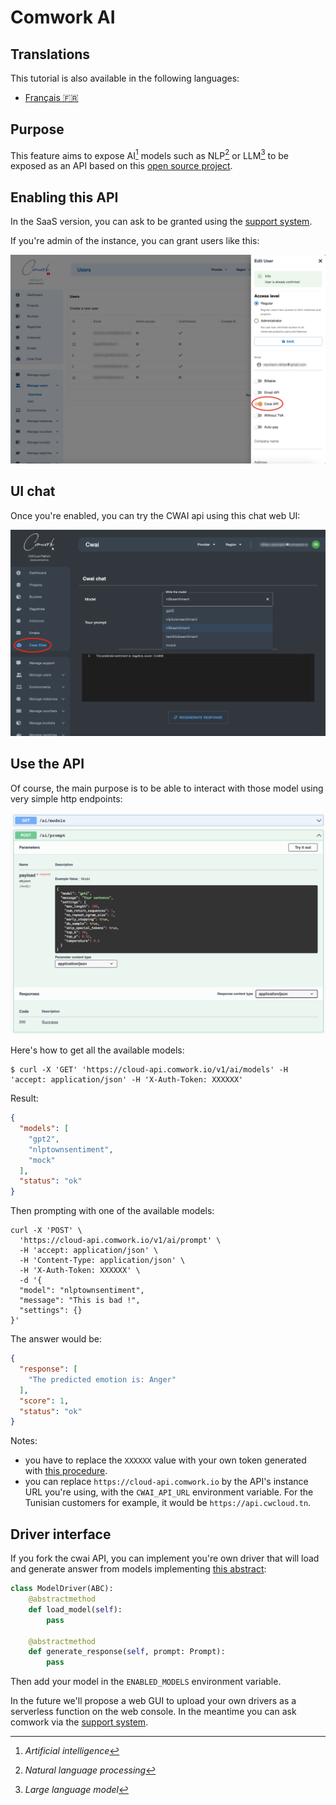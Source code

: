 # Comwork AI

## Translations

This tutorial is also available in the following languages:
* [Français 🇫🇷](./translations/fr/cwai.md)

## Purpose

This feature aims to expose AI[^1] models such as NLP[^2] or LLM[^3] to be exposed as an API based on this [open source project](https://gitlab.comwork.io/oss/cwai/cwai-api).

[^1]: _Artificial intelligence_
[^2]: _Natural language processing_
[^3]: _Large language model_

## Enabling this API

In the SaaS version, you can ask to be granted using the [support system](./console/public/support.md).

If you're admin of the instance, you can grant users like this:

![cwai_enable](../img/cwai_enable.png)

## UI chat

Once you're enabled, you can try the CWAI api using this chat web UI:

![cwai_chat](../img/cwai_chat.png)

## Use the API

Of course, the main purpose is to be able to interact with those model using very simple http endpoints:

![cwai_api](../img/cwai_api.png)

Here's how to get all the available models:

```shell
$ curl -X 'GET' 'https://cloud-api.comwork.io/v1/ai/models' -H 'accept: application/json' -H 'X-Auth-Token: XXXXXX'
```

Result:

```json
{
  "models": [
    "gpt2",
    "nlptownsentiment",
    "mock"
  ],
  "status": "ok"
}
```

Then prompting with one of the available models:

```shell
curl -X 'POST' \
  'https://cloud-api.comwork.io/v1/ai/prompt' \
  -H 'accept: application/json' \
  -H 'Content-Type: application/json' \
  -H 'X-Auth-Token: XXXXXX' \
  -d '{
  "model": "nlptownsentiment",
  "message": "This is bad !",
  "settings": {}
}'
```

The answer would be:

```json
{
  "response": [
    "The predicted emotion is: Anger"
  ],
  "score": 1,
  "status": "ok"
}
```

Notes:
* you have to replace the `XXXXXX` value with your own token generated with [this procedure](./api/api_credentials.md).
* you can replace `https://cloud-api.comwork.io` by the API's instance URL you're using, with the `CWAI_API_URL` environment variable. For the Tunisian customers for example, it would be `https://api.cwcloud.tn`.

## Driver interface

If you fork the cwai API, you can implement you're own driver that will load and generate answer from models implementing [this abstract](https://gitlab.comwork.io/oss/cwai/cwai-api/-/blob/main/src/drivers/model_driver.py):

```python
class ModelDriver(ABC):
    @abstractmethod
    def load_model(self):
        pass

    @abstractmethod
    def generate_response(self, prompt: Prompt):
        pass
```

Then add your model in the `ENABLED_MODELS` environment variable.

In the future we'll propose a web GUI to upload your own drivers as a serverless function on the web console. In the meantime you can ask comwork via the [support system](./console/public/support.md).

